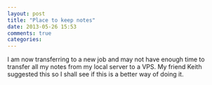 ```yaml
---
layout: post
title: "Place to keep notes"
date: 2013-05-26 15:53
comments: true
categories: 
---
```

I am now transferring to a new job and may not have enough time to transfer all my notes from my local server to a VPS. My friend Keith suggested this so I shall see if this is a better way of doing it.